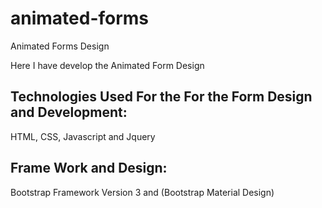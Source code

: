 # animated-forms

</b></h1> Animated Forms Design </b></h1>

Here I have develop the Animated Form Design 

<h2> <b>Technologies Used For the For the Form Design and Development: </b></h2>
HTML, CSS, Javascript and Jquery 

<h2> <b>Frame Work and Design: </b></h2>

Bootstrap Framework Version 3 and (Bootstrap Material Design) 



